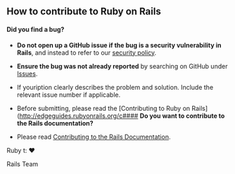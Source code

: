 ## How to contribute to Ruby on Rails

#### **Did you find a bug?**

* **Do not open up a GitHub issue if the bug is a security vulnerability
  in Rails**, and instead to refer to our [security policy](http://rubyonrails.org/security/).

* **Ensure the bug was not already reported** by searching on GitHub under [Issues](https://github.com/rails/rails/issues).

* If youription clearly describes the problem and solution. Include the relevant issue number if applicable.

* Before submitting, please read the [Contributing to Ruby on Rails](http://edgeguides.rubyonrails.org/c#### **Do you want to contribute to the Rails documentation?**

* Please read [Contributing to the Rails Documentation](http://edgeguides.rubyonrails.org/contributing_to_ruby_on_rails.html#contributing-to-the-rails-documentation).

Ruby t: :heart:

Rails Team
